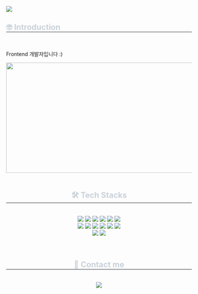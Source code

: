 <img src="https://capsule-render.vercel.app/api?type=venom&color=auto&height=300&section=header&text=THIS%20IS%20IMMMS&fontSize=90" />

<h2 style="border-bottom: 1px solid #21262d; color: #c9d1d9;"> 🤓 Introduction </h2> <br/> 
<p>Frontend 개발자입니다 :)</p>

<a href="https://github.com/devxb/gitanimals">
<img
  src="https://render.gitanimals.org/farms/immms"
  width="600"
  height="300"
/>
</a>
<br/> <br/> 

<div align= "center">
    <h2 style="border-bottom: 1px solid #21262d; color: #c9d1d9;"> 🛠️ Tech Stacks </h2> <br/> 
    <div style="margin: 0 auto; text-align: center;" align= "center"> 
          <img src="https://img.shields.io/badge/React-61DAFB?style=for-the-badge&logo=React&logoColor=white">
          <img src="https://img.shields.io/badge/Javascript-F7DF1E?style=for-the-badge&logo=Javascript&logoColor=white">
          <img src="https://img.shields.io/badge/TypeScript-007ACC?style=for-the-badge&logo=typescript&logoColor=white">
          <img src="https://img.shields.io/badge/HTML5-E34F26?style=for-the-badge&logo=HTML5&logoColor=white">
          <img src="https://img.shields.io/badge/CSS3-1572B6?style=for-the-badge&logo=CSS3&logoColor=white">
          <img src="https://img.shields.io/badge/StyledComponents-DB7093?style=for-the-badge&logo=StyledComponents&logoColor=white">
          <br/>
          <img src="https://img.shields.io/badge/C-A8B9CC?style=for-the-badge&logo=C&logoColor=white">
          <img src="https://img.shields.io/badge/MySQL-4479A1?style=for-the-badge&logo=MySQL&logoColor=white">
          <img src="https://img.shields.io/badge/Node.js-339933?style=for-the-badge&logo=Node.js&logoColor=white">
          <img src="https://img.shields.io/badge/Linux-FCC624?style=for-the-badge&logo=Linux&logoColor=white">
          <img src="https://img.shields.io/badge/Figma-F24E1E?style=for-the-badge&logo=Figma&logoColor=white">
          <img src="https://img.shields.io/badge/Git-F05032?style=for-the-badge&logo=Git&logoColor=white">
          <br/><img src="https://img.shields.io/badge/Github-181717?style=for-the-badge&logo=Github&logoColor=white">
          <img src="https://img.shields.io/badge/Notion-000000?style=for-the-badge&logo=Notion&logoColor=white">
      </div>
</div><br/><br/>  
    <div align= "center">
        <h2 style="border-bottom: 1px solid #21262d; color: #c9d1d9;"> 📨 Contact me </h2> <br/> 
        <div align= "center">  <a href=mailto:csi9926@gmail.com> <img src="https://img.shields.io/badge/Gmail-EA4335?style=for-the-badge&logo=Gmail&logoColor=white&link=mailto:csi9926@gmail.com"> </a> </div>  <br/> 
        <div align= "center">  </div>
    </div> 
</div>

